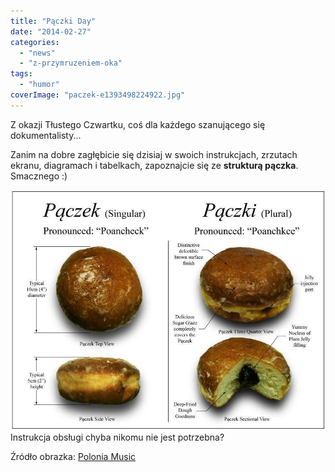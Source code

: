 ```yaml
---
title: "Pączki Day"
date: "2014-02-27"
categories: 
  - "news"
  - "z-przymruzeniem-oka"
tags: 
  - "humor"
coverImage: "paczek-e1393498224922.jpg"
---
```


Z okazji Tłustego Czwartku, coś dla każdego szanującego się dokumentalisty...

Zanim na dobre zagłębicie się dzisiaj w swoich instrukcjach, zrzutach ekranu, diagramach i tabelkach, zapoznajcie się ze **strukturą pączka**. Smacznego :)

[![paczki](images/paczki.jpg)](http://techwriter.pl/wp-content/uploads/2014/02/paczki.jpg)Instrukcja obsługi chyba nikomu nie jest potrzebna?

Źródło obrazka: [Polonia Music](http://www.poloniamusic.com/PaczkiDay.html "Paczek")
